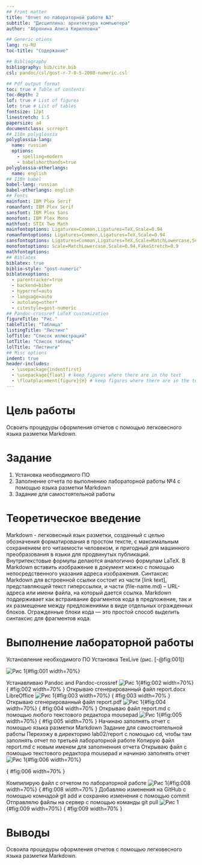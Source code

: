 ```yaml
---
## Front matter
title: "Отчет по лабораторной работе №3"
subtitle: "Дисциплина: архитектура компьютера"
author: "Абронина Алиса Кирилловна"

## Generic otions
lang: ru-RU
toc-title: "Содержание"

## Bibliography
bibliography: bib/cite.bib
csl: pandoc/csl/gost-r-7-0-5-2008-numeric.csl

## Pdf output format
toc: true # Table of contents
toc-depth: 2
lof: true # List of figures
lot: true # List of tables
fontsize: 12pt
linestretch: 1.5
papersize: a4
documentclass: scrreprt
## I18n polyglossia
polyglossia-lang:
  name: russian
  options:
	- spelling=modern
	- babelshorthands=true
polyglossia-otherlangs:
  name: english
## I18n babel
babel-lang: russian
babel-otherlangs: english
## Fonts
mainfont: IBM Plex Serif
romanfont: IBM Plex Serif
sansfont: IBM Plex Sans
monofont: IBM Plex Mono
mathfont: STIX Two Math
mainfontoptions: Ligatures=Common,Ligatures=TeX,Scale=0.94
romanfontoptions: Ligatures=Common,Ligatures=TeX,Scale=0.94
sansfontoptions: Ligatures=Common,Ligatures=TeX,Scale=MatchLowercase,Scale=0.94
monofontoptions: Scale=MatchLowercase,Scale=0.94,FakeStretch=0.9
mathfontoptions:
## Biblatex
biblatex: true
biblio-style: "gost-numeric"
biblatexoptions:
  - parentracker=true
  - backend=biber
  - hyperref=auto
  - language=auto
  - autolang=other*
  - citestyle=gost-numeric
## Pandoc-crossref LaTeX customization
figureTitle: "Рис."
tableTitle: "Таблица"
listingTitle: "Листинг"
lofTitle: "Список иллюстраций"
lotTitle: "Список таблиц"
lolTitle: "Листинги"
## Misc options
indent: true
header-includes:
  - \usepackage{indentfirst}
  - \usepackage{float} # keep figures where there are in the text
  - \floatplacement{figure}{H} # keep figures where there are in the text
---
```


# Цель работы
Освоить процедуры оформления отчетов с помощью легковесного языка разметки Markdown.

# Задание
1. Установка необходимого ПО
2. Заполнение отчета по выполнению лабораторной работы №4 с помощью
языка разметки Markdown
3. Задание для самостоятельной работы

# Теоретическое введение
Markdown - легковесный язык разметки, созданный с целью обозначения форматирования в простом тексте, с максимальным сохранением его читаемости
человеком, и пригодный для машинного преобразования в языки для продвинутых публикаций. Внутритекстовые формулы делаются аналогично формулам
LaTeX. В Markdown вставить изображение в документ можно с помощью непосредственного указания адреса изображения. Синтаксис Markdown для встроенной
ссылки состоит из части [link text], представляющей текст гиперссылки, и части (file-name.md) – URL-адреса или имени файла, на который дается ссылка.
Markdown поддерживает как встраивание фрагментов кода в предложение, так
и их размещение между предложениями в виде отдельных огражденных блоков. Огражденные блоки кода — это простой способ выделить синтаксис для
фрагментов кода.
                                                                   
# Выполнение лабораторной работы
Установление необходимого ПО
Установка TexLive
(рис. [-@fig:001])

![ Рис 1](image/1){#fig:001 width=70%}

Устанавливаю  Pandoc and Pandoc-crossref
![ Рис 1](image/002){#fig:002 width=70%}
{ #fig:002 width=70% }
Открываю сгенерированный файл report.docx LibreOffice 
![ Рис 1](image/003){#fig:003 width=70%}
{ #fig:003 width=70% }
Открываю сгенерированный файл report.pdf
![ Рис 1](image/004){#fig:004 width=70%}
{ #fig:004 width=70% }
Открываю файл report.md с помощью любого текстового редактора mousepad 
![ Рис 1](image/005){#fig:005 width=70%}
{ #fig:005 width=70% }
Начинаю заполнять отчет с помощью языка разметки Markdown
Задание для самостоятельной работы
Перехожу в директорию lab02/report с помощью cd, чтобы там заполнять
отчет по третьей лабораторной работе
Копирую файл report.md с новым именем для заполненния отчета
Открываю файл с помощью текстового редактора mousepad и начинаю заполнять отчет
![ Рис 1](image/006){#fig:006 width=70%}

{ #fig:006 width=70% }

Компилирую файл с отчетом по лабораторной работе
![ Рис 1](image/008){#fig:008 width=70%}
{ #fig:008 width=70% }
Добавляю изменения на GitHub с помощью комнадой git add и сохраняю изменения с помощью commit
Отправлялю файлы на сервер с помощью команды git pull
![ Рис 1](image/009){#fig:009 width=70%}
{ #fig:009 width=70% }
# Выводы

Освоила процедуры оформления отчетов с помощью легковесного языка разметки Markdown.

